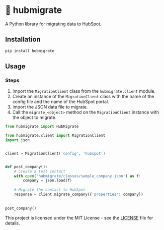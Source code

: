 <!-- Define the README for the hubmigrate module with emojis -->
# 🦆 hubmigrate

<!-- [![PyPI version](https://badge.fury.io/py/hubmigrate.svg)]
[![PyPI - Python Version](https://img.shields.io/pypi/pyversions/hubmigrate.svg)]
[![PyPI - License](https://img.shields.io/pypi/l/hubmigrate.svg)] -->

A Python library for migrating data to HubSpot.

## Installation

```bash
pip install hubmigrate
```

## Usage

### Steps

1. Import the `MigrationClient` class from the `hubmigrate.client` module.
2. Create an instance of the `MigrationClient` class with the name of the config file and the name of the HubSpot portal.
3. Import the JSON data file to migrate.
4. Call the `migrate_<object>` method on the `MigrationClient` instance with the object to migrate.

```python
from hubmigrate import HubMigrate

from hubmigrate.client import MigrationClient
import json


client = MigrationClient('config', 'hubspot')


def post_company():
    # Create a test contact
    with open('hubmigrate/classes/sample_company.json') as f:
        company = json.load(f)
    
    # Migrate the contact to HubSpot
    response = client.migrate_company({'properties': company})
    
    
post_company()
```

<!-- ## Contributing

### Setup

### Testing

### Linting

### Building

### Publishing

## License -->

This project is licensed under the MIT License - see the [LICENSE](LICENSE) file for details.
```



